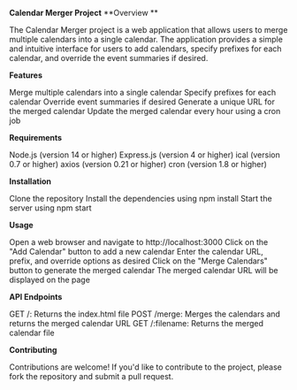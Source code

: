 **Calendar Merger Project**
**Overview **

The Calendar Merger project is a web application that allows users to merge multiple calendars into a single calendar. The application provides a simple and intuitive interface for users to add calendars, specify prefixes for each calendar, and override the event summaries if desired.

**Features**

Merge multiple calendars into a single calendar
Specify prefixes for each calendar
Override event summaries if desired
Generate a unique URL for the merged calendar
Update the merged calendar every hour using a cron job

**Requirements**

Node.js (version 14 or higher)
Express.js (version 4 or higher)
ical (version 0.7 or higher)
axios (version 0.21 or higher)
cron (version 1.8 or higher)

**Installation**

Clone the repository
Install the dependencies using npm install
Start the server using npm start

**Usage**

Open a web browser and navigate to http://localhost:3000
Click on the "Add Calendar" button to add a new calendar
Enter the calendar URL, prefix, and override options as desired
Click on the "Merge Calendars" button to generate the merged calendar
The merged calendar URL will be displayed on the page

**API Endpoints**

GET /: Returns the index.html file
POST /merge: Merges the calendars and returns the merged calendar URL
GET /:filename: Returns the merged calendar file

**Contributing**

Contributions are welcome! If you'd like to contribute to the project, please fork the repository and submit a pull request.
